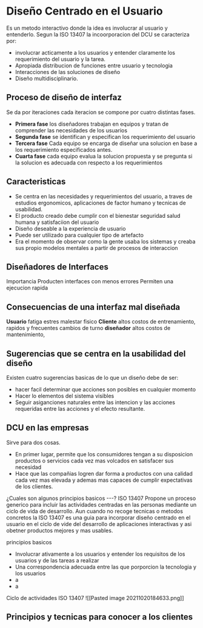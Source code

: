# Diseño Centrado en el Usuario
Es un metodo interactivo donde la idea es involucrar al usuario y entenderlo. Segun la ISO 13407 la incoorporacion del DCU se caracteriza por: 
- involucrar acticamente a los usuarios y entender claramente los requerimiento del usuario y la tarea.
- Apropiada distribucion de funciones entre usuario y tecnologia
- Interacciones de las soluciones de diseño
- Diseño multidisciplinario.

## **Proceso de diseño de interfaz**
Se da por iteraciones cada iteracion se compone por cuatro distintas fases.
- **Primera fase** los diseñadores trabajan en equipos y tratan de comprender las necesidades de los usuarios
- **Segunda fase** se identifican y especifican los requerimiento del usuario
- **Tercera fase** Cada equipo se encarga de diseñar una solucion en base a los requerimiento especificados antes.
- **Cuarta fase** cada equipo evalua la solucion propuesta y se pregunta si la solucion es adecuada con respecto a los requerimientos

## **Caracteristicas**
- Se centra en las necesidades y requerimientos del usuario, a traves de estudios ergonomicos, aplicaciones de factor humano y tecnicas de usabilidad.
- El producto creado debe cumplir con el bienestar seguridad salud humana y satisfaciion del usuario
- Diseño deseable a la experiencia de usuario
- Puede ser utilizado para cualquier tipo de artefacto
- Era el momento de observar como la gente usaba los sistemas y creaba sus propio modelos mentales a partir de procesos de interaccion
## **Diseñadores de Interfaces**
Importancia
Producten interfaces con menos errores
Permiten una ejecucion rapida

## Consecuencias de una interfaz mal diseñada
**Usuario** fatiga estres malestar fisico
**Cliente** altos costos de entrenamiento, rapidos y frecuentes cambios de turno
**diseñador** altos costos de mantenimiento,

## Sugerencias que se centra en la usabilidad del diseño
Existen cuatro sugerencias basicas de lo que un diseño debe de ser:
- hacer facil determinar que acciones son posibles en cualquier momento
- Hacer lo elementos del sistema visibles
- Seguir asiganciones naturales entre las intencion y las acciones requeridas entre las acciones y el efecto resultante.

## DCU en las empresas
Sirve para dos cosas.
- En primer lugar, permite que los consumidores tengan a su disposicion productos o servicios cada vez mas volcados en satisfacer sus necesidad
- Hace que las compañias logren dar forma a productos con una calidad cada vez mas elevada y ademas mas capaces de cumplir expectativas de los clientes. 

¿Cuales son algunos principios basicos ---?
ISO 13407 
Propone un proceso generico para incluir las actividades centradas en las personas mediante un ciclo de vida de desarrollo.
Aun cuando no recoge tecnicas o metodos concretos la ISO 13407 es una guia para incorporar diseño centrado en el usuario en el ciclo de vide del desarrollo de aplicaciones interactivas y asi obetner productos mejores y mas usables.

principios basicos
- Involucrar ativamente a los usuarios y entender los requisitos de los usuarios y de las tareas a realizar
- Una correspondencia adecuada entre las que porporcion la tecnologia y los usuarios
- a
- a

Ciclo de actividades ISO 13407
![[Pasted image 20211020184633.png]]



## Principios y tecnicas para conocer a los clientes

